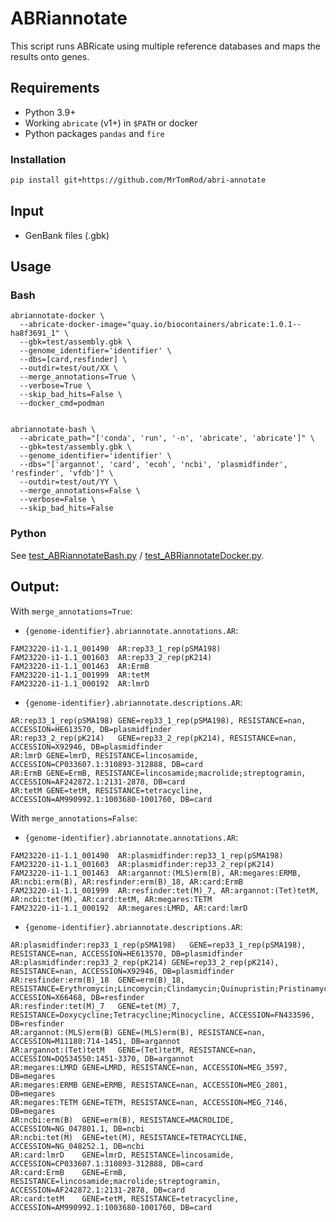 # ABRiannotate

This script runs ABRicate using multiple reference databases and maps the results onto genes.

## Requirements

- Python 3.9+
- Working `abricate` (v1+) in `$PATH` or docker
- Python packages `pandas` and `fire`

### Installation

```bash
pip install git+https://github.com/MrTomRod/abri-annotate
```

## Input

- GenBank files (.gbk)

## Usage

### Bash

```shell
abriannotate-docker \
  --abricate-docker-image="quay.io/biocontainers/abricate:1.0.1--ha8f3691_1" \
  --gbk=test/assembly.gbk \
  --genome_identifier='identifier' \
  --dbs=[card,resfinder] \
  --outdir=test/out/XX \
  --merge_annotations=True \
  --verbose=True \
  --skip_bad_hits=False \
  --docker_cmd=podman


abriannotate-bash \
  --abricate_path="['conda', 'run', '-n', 'abricate', 'abricate']" \
  --gbk=test/assembly.gbk \
  --genome_identifier='identifier' \
  --dbs="['argannot', 'card', 'ecoh', 'ncbi', 'plasmidfinder', 'resfinder', 'vfdb']" \
  --outdir=test/out/YY \
  --merge_annotations=False \
  --verbose=False \
  --skip_bad_hits=False
```

### Python

See [test_ABRiannotateBash.py](test/test_ABRiannotateBash.py) / [test_ABRiannotateDocker.py](test/test_ABRiannotateDocker.py).

## Output:

With `merge_annotations=True`:

- `{genome-identifier}.abriannotate.annotations.AR`:

```tsv
FAM23220-i1-1.1_001490	AR:rep33_1_rep(pSMA198)
FAM23220-i1-1.1_001603	AR:rep33_2_rep(pK214)
FAM23220-i1-1.1_001463	AR:ErmB
FAM23220-i1-1.1_001999	AR:tetM
FAM23220-i1-1.1_000192	AR:lmrD
```

- `{genome-identifier}.abriannotate.descriptions.AR`:

```tsv
AR:rep33_1_rep(pSMA198)	GENE=rep33_1_rep(pSMA198), RESISTANCE=nan, ACCESSION=HE613570, DB=plasmidfinder
AR:rep33_2_rep(pK214)	GENE=rep33_2_rep(pK214), RESISTANCE=nan, ACCESSION=X92946, DB=plasmidfinder
AR:lmrD	GENE=lmrD, RESISTANCE=lincosamide, ACCESSION=CP033607.1:310893-312888, DB=card
AR:ErmB	GENE=ErmB, RESISTANCE=lincosamide;macrolide;streptogramin, ACCESSION=AF242872.1:2131-2878, DB=card
AR:tetM	GENE=tetM, RESISTANCE=tetracycline, ACCESSION=AM990992.1:1003680-1001760, DB=card
```

With `merge_annotations=False`:

- `{genome-identifier}.abriannotate.annotations.AR`:

```tsv
FAM23220-i1-1.1_001490	AR:plasmidfinder:rep33_1_rep(pSMA198)
FAM23220-i1-1.1_001603	AR:plasmidfinder:rep33_2_rep(pK214)
FAM23220-i1-1.1_001463	AR:argannot:(MLS)erm(B), AR:megares:ERMB, AR:ncbi:erm(B), AR:resfinder:erm(B)_18, AR:card:ErmB
FAM23220-i1-1.1_001999	AR:resfinder:tet(M)_7, AR:argannot:(Tet)tetM, AR:ncbi:tet(M), AR:card:tetM, AR:megares:TETM
FAM23220-i1-1.1_000192	AR:megares:LMRD, AR:card:lmrD
```

- `{genome-identifier}.abriannotate.descriptions.AR`:

```tsv
AR:plasmidfinder:rep33_1_rep(pSMA198)	GENE=rep33_1_rep(pSMA198), RESISTANCE=nan, ACCESSION=HE613570, DB=plasmidfinder
AR:plasmidfinder:rep33_2_rep(pK214)	GENE=rep33_2_rep(pK214), RESISTANCE=nan, ACCESSION=X92946, DB=plasmidfinder
AR:resfinder:erm(B)_18	GENE=erm(B)_18, RESISTANCE=Erythromycin;Lincomycin;Clindamycin;Quinupristin;Pristinamycin_IA;Virginiamycin_S, ACCESSION=X66468, DB=resfinder
AR:resfinder:tet(M)_7	GENE=tet(M)_7, RESISTANCE=Doxycycline;Tetracycline;Minocycline, ACCESSION=FN433596, DB=resfinder
AR:argannot:(MLS)erm(B)	GENE=(MLS)erm(B), RESISTANCE=nan, ACCESSION=M11180:714-1451, DB=argannot
AR:argannot:(Tet)tetM	GENE=(Tet)tetM, RESISTANCE=nan, ACCESSION=DQ534550:1451-3370, DB=argannot
AR:megares:LMRD	GENE=LMRD, RESISTANCE=nan, ACCESSION=MEG_3597, DB=megares
AR:megares:ERMB	GENE=ERMB, RESISTANCE=nan, ACCESSION=MEG_2801, DB=megares
AR:megares:TETM	GENE=TETM, RESISTANCE=nan, ACCESSION=MEG_7146, DB=megares
AR:ncbi:erm(B)	GENE=erm(B), RESISTANCE=MACROLIDE, ACCESSION=NG_047801.1, DB=ncbi
AR:ncbi:tet(M)	GENE=tet(M), RESISTANCE=TETRACYCLINE, ACCESSION=NG_048252.1, DB=ncbi
AR:card:lmrD	GENE=lmrD, RESISTANCE=lincosamide, ACCESSION=CP033607.1:310893-312888, DB=card
AR:card:ErmB	GENE=ErmB, RESISTANCE=lincosamide;macrolide;streptogramin, ACCESSION=AF242872.1:2131-2878, DB=card
AR:card:tetM	GENE=tetM, RESISTANCE=tetracycline, ACCESSION=AM990992.1:1003680-1001760, DB=card
```

